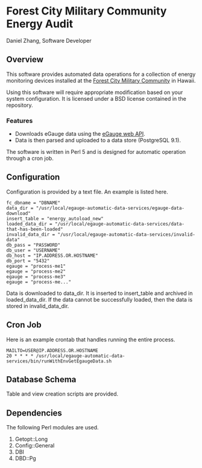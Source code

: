 Forest City Military Community Energy Audit
===========================================

Daniel Zhang, Software Developer

## Overview

This software provides automated data operations for a collection of
energy monitoring devices installed at the [Forest City Military
Community](http://www.forestcity.net) in Hawaii.

Using this software will require appropriate modification based on
your system configuration. It is licensed under a BSD license
contained in the repository.

### Features 

* Downloads eGauge data using the [eGauge web API](http://www.egauge.net/docs/egauge-xml-api.pdf). 
* Data is then parsed and uploaded to a data store (PostgreSQL 9.1).

The software is written in Perl 5 and is designed for automatic operation
through a cron job.

## Configuration

Configuration is provided by a text file. An example is listed here.

    fc_dbname = "DBNAME"
    data_dir = "/usr/local/egauge-automatic-data-services/egauge-data-download"
    insert_table = "energy_autoload_new"
    loaded_data_dir = "/usr/local/egauge-automatic-data-services/data-that-has-been-loaded"
    invalid_data_dir = "/usr/local/egauge-automatic-data-services/invalid-data"
    db_pass = "PASSWORD"
    db_user = "USERNAME"
    db_host = "IP.ADDRESS.OR.HOSTNAME"
    db_port = "5432"
    egauge = "process-me1"
    egauge = "process-me2"
    egauge = "process-me3"
    egauge = "process-me..."

Data is downloaded to data_dir. It is inserted to insert_table and
archived in loaded_data_dir. If the data cannot be successfully
loaded, then the data is stored in invalid_data_dir.

## Cron Job

Here is an example crontab that handles running the entire process.

    MAILTO=USER@IP.ADDRESS.OR.HOSTNAME
    20 * * * * /usr/local/egauge-automatic-data-services/bin/runWithEnvGetEgaugeData.sh

## Database Schema

Table and view creation scripts are provided.

## Dependencies

The following Perl modules are used.

1. Getopt::Long
2. Config::General
3. DBI
4. DBD::Pg
